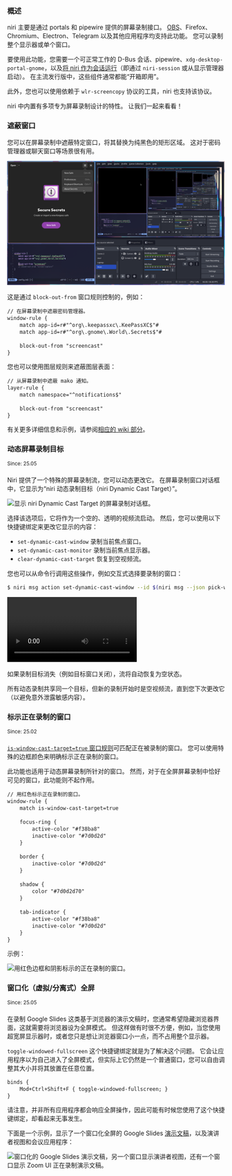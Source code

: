 ### 概述

niri 主要是通过 portals 和 pipewire 提供的屏幕录制接口。
[OBS]、Firefox、Chromium、Electron、Telegram 以及其他应用程序均支持此功能。
您可以录制整个显示器或单个窗口。

要使用此功能，您需要一个可正常工作的 D-Bus 会话、pipewire、`xdg-desktop-portal-gnome`，以及[将 niri 作为会话运行](./Getting-Started.md)（即通过 `niri-session` 或从显示管理器启动）。
在主流发行版中，这些组件通常都能“开箱即用”。

此外，您也可以使用依赖于 `wlr-screencopy` 协议的工具，niri 也支持该协议。

niri 中内置有多项专为屏幕录制设计的特性。
让我们一起来看看！

### 遮蔽窗口

您可以在屏幕录制中遮蔽特定窗口，将其替换为纯黑色的矩形区域。
这对于密码管理器或聊天窗口等场景很有用。

![截图显示一个窗口在正常情况下可见，但在 OBS 中被遮蔽。](./img/block-out-from-screencast.png)

这是通过 `block-out-from` 窗口规则控制的，例如：

```kdl
// 在屏幕录制中遮蔽密码管理器。
window-rule {
    match app-id=r#"^org\.keepassxc\.KeePassXC$"#
    match app-id=r#"^org\.gnome\.World\.Secrets$"#

    block-out-from "screencast"
}
```

您也可以使用图层规则来遮蔽图层表面：

```kdl
// 从屏幕录制中遮蔽 mako 通知。
layer-rule {
    match namespace="^notifications$"

    block-out-from "screencast"
}
```
有关更多详细信息和示例，请参阅[相应的 wiki 部分](./Configuration:-Window-Rules.md#block-out-from)。

### 动态屏幕录制目标

<sup>Since: 25.05</sup>

Niri 提供了一个特殊的屏幕录制流，您可以动态更改它。
在屏幕录制窗口对话框中，它显示为“niri 动态录制目标（niri Dynamic Cast Target）”。

![显示 niri Dynamic Cast Target 的屏幕录制对话框。](https://github.com/user-attachments/assets/e236ce74-98ec-4f3a-a99b-29ac1ff324dd)

选择该选项后，它将作为一个空的、透明的视频流启动。
然后，您可以使用以下快捷键绑定来更改它显示的内容：

- `set-dynamic-cast-window` 录制当前焦点窗口。
- `set-dynamic-cast-monitor` 录制当前焦点显示器。
- `clear-dynamic-cast-target` 恢复到空视频流。

您也可以从命令行调用这些操作，例如交互式选择要录制的窗口：

```sh
$ niri msg action set-dynamic-cast-window --id $(niri msg --json pick-window | jq .id)
```

<video controls src="https://github.com/user-attachments/assets/c617a9d6-7d5e-4f1f-b8cc-9301182d9634">

https://github.com/user-attachments/assets/c617a9d6-7d5e-4f1f-b8cc-9301182d9634

</video>

如果录制目标消失（例如目标窗口关闭），流将自动恢复为空状态。

所有动态录制共享同一个目标，但新的录制开始时是空视频流，直到您下次更改它（以避免意外泄露敏感内容）。

### 标示正在录制的窗口

<sup>Since: 25.02</sup>

[`is-window-cast-target=true` 窗口规则](./Configuration:-Window-Rules.md#is-window-cast-target)可匹配正在被录制的窗口。
您可以使用特殊的边框颜色来明确标示正在录制的窗口。

此功能也适用于动态屏幕录制所针对的窗口。
然而，对于在全屏屏幕录制中恰好可见的窗口，此功能则不起作用。

```kdl
// 用红色标示正在录制的窗口。
window-rule {
    match is-window-cast-target=true

    focus-ring {
        active-color "#f38ba8"
        inactive-color "#7d0d2d"
    }

    border {
        inactive-color "#7d0d2d"
    }

    shadow {
        color "#7d0d2d70"
    }

    tab-indicator {
        active-color "#f38ba8"
        inactive-color "#7d0d2d"
    }
}
```

示例：

![用红色边框和阴影标示的正在录制的窗口。](https://github.com/user-attachments/assets/375b381e-3a87-4e94-8676-44404971d893)

### 窗口化（虚拟/分离式）全屏

<sup>Since: 25.05</sup>

在录制 Google Slides 这类基于浏览器的演示文稿时，您通常希望隐藏浏览器界面，这就需要将浏览器设为全屏模式。
但这样做有时很不方便，例如，当您使用超宽屏显示器时，或者您只是想让浏览器窗口小一点，而不占用整个显示器。

`toggle-windowed-fullscreen` 这个快捷键绑定就是为了解决这个问题。
它会让应用程序以为自己进入了全屏模式，但实际上它仍然是一个普通窗口，您可以自由调整其大小并将其放置在任意位置。

```kdl
binds {
    Mod+Ctrl+Shift+F { toggle-windowed-fullscreen; }
}
```

请注意，并非所有应用程序都会响应全屏操作，因此可能有时候您使用了这个快捷键绑定，却看起来无事发生。

下面是一个示例，显示了一个窗口化全屏的 Google Slides [演示文稿](https://youtu.be/Kmz8ODolnDg)，以及演讲者视图和会议应用程序：

![窗口化的 Google Slides 演示文稿，另一个窗口显示演讲者视图，还有一个窗口显示 Zoom UI 正在录制演示文稿。](https://github.com/user-attachments/assets/b2b49eea-f5a0-4c0a-b537-51fd1949a59d)

[OBS]: https://obsproject.com/
